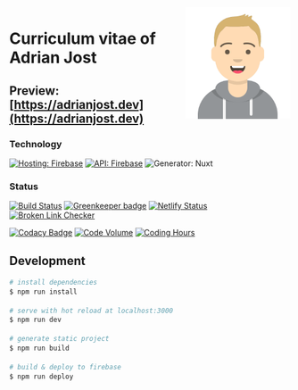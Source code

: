 <img src="./src/static/avatar.svg" alt="Avatar of Adrian Jost" height="200" align="right">

# Curriculum vitae of Adrian Jost

## Preview: [https://adrianjost.dev](https://adrianjost.dev)

### Technology

[![Hosting: Firebase](https://img.shields.io/badge/Hosting-firebase-yellow.svg?logo=firebase)](https://adrianjost.dev) [![API: Firebase](https://img.shields.io/badge/API-firebase-yellow.svg?logo=firebase)](https://adrianjost.dev) ![Generator: Nuxt](https://img.shields.io/badge/Generator-Nuxt.JS-darkgreen.svg?style=flat&logo=nuxt.js)

### Status

[![Build Status](https://travis-ci.com/adrianjost/Curriculum-Vitae.svg?branch=master)](https://travis-ci.com/adrianjost/Curriculum-Vitae) [![Greenkeeper badge](https://badges.greenkeeper.io/adrianjost/Curriculum-Vitae.svg)](https://greenkeeper.io/) [![Netlify Status](https://api.netlify.com/api/v1/badges/76d4368d-8878-4a88-ae7c-f3ea1afdc840/deploy-status)](https://app.netlify.com/sites/relaxed-poincare-913bee/deploys) [![Broken Link Checker](https://github.com/adrianjost/Curriculum-Vitae/workflows/Broken%20Link%20Checker/badge.svg)](https://github.com/adrianjost/Curriculum-Vitae/actions?query=workflow%3A%22Broken+Link+Checker%22)

[![Codacy Badge](https://api.codacy.com/project/badge/Grade/d7b37affcb4540f59442d4f87bd88bb8)](https://www.codacy.com/app/adrianjost/Curriculum-Vitae?utm_source=github.com&utm_medium=referral&utm_content=adrianjost/Curriculum-Vitae&utm_campaign=Badge_Grade) [![Code Volume](https://api.gitential.com/accounts/1294/projects/1566/badges/code-volume.svg)](https://gitential.com/accounts/1294/projects/1566/share?uuid=257bc0bb-1c0e-4b35-9d83-4dcc4faca95a&utm_source=shield&utm_medium=shield&utm_campaign=1566) [![Coding Hours](https://api.gitential.com/accounts/1294/projects/1566/badges/coding-hours.svg)](https://gitential.com/accounts/1294/projects/1566/share?uuid=257bc0bb-1c0e-4b35-9d83-4dcc4faca95a&utm_source=shield&utm_medium=shield&utm_campaign=1566)

## Development

```bash
# install dependencies
$ npm run install

# serve with hot reload at localhost:3000
$ npm run dev

# generate static project
$ npm run build

# build & deploy to firebase
$ npm run deploy
```

